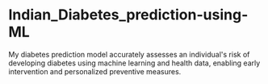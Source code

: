 # Indian_Diabetes_prediction-using-ML
My diabetes prediction model accurately assesses an individual's risk of developing diabetes using machine learning and health data, enabling early intervention and personalized preventive measures.
